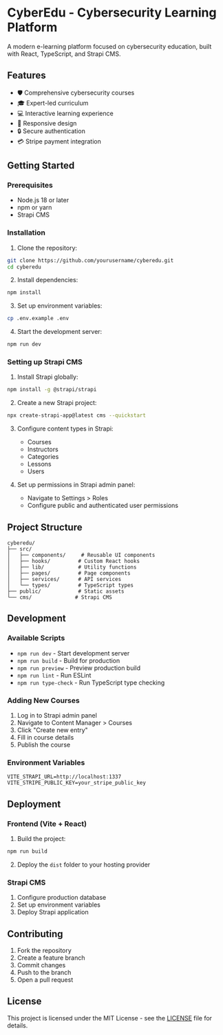 # CyberEdu - Cybersecurity Learning Platform

A modern e-learning platform focused on cybersecurity education, built with React, TypeScript, and Strapi CMS.

## Features

- 🛡️ Comprehensive cybersecurity courses
- 🎓 Expert-led curriculum
- 💻 Interactive learning experience
- 📱 Responsive design
- 🔒 Secure authentication
- 💳 Stripe payment integration

## Getting Started

### Prerequisites

- Node.js 18 or later
- npm or yarn
- Strapi CMS

### Installation

1. Clone the repository:
```bash
git clone https://github.com/yourusername/cyberedu.git
cd cyberedu
```

2. Install dependencies:
```bash
npm install
```

3. Set up environment variables:
```bash
cp .env.example .env
```

4. Start the development server:
```bash
npm run dev
```

### Setting up Strapi CMS

1. Install Strapi globally:
```bash
npm install -g @strapi/strapi
```

2. Create a new Strapi project:
```bash
npx create-strapi-app@latest cms --quickstart
```

3. Configure content types in Strapi:
   - Courses
   - Instructors
   - Categories
   - Lessons
   - Users

4. Set up permissions in Strapi admin panel:
   - Navigate to Settings > Roles
   - Configure public and authenticated user permissions

## Project Structure

```
cyberedu/
├── src/
│   ├── components/     # Reusable UI components
│   ├── hooks/         # Custom React hooks
│   ├── lib/           # Utility functions
│   ├── pages/         # Page components
│   ├── services/      # API services
│   └── types/         # TypeScript types
├── public/            # Static assets
└── cms/              # Strapi CMS
```

## Development

### Available Scripts

- `npm run dev` - Start development server
- `npm run build` - Build for production
- `npm run preview` - Preview production build
- `npm run lint` - Run ESLint
- `npm run type-check` - Run TypeScript type checking

### Adding New Courses

1. Log in to Strapi admin panel
2. Navigate to Content Manager > Courses
3. Click "Create new entry"
4. Fill in course details
5. Publish the course

### Environment Variables

```env
VITE_STRAPI_URL=http://localhost:1337
VITE_STRIPE_PUBLIC_KEY=your_stripe_public_key
```

## Deployment

### Frontend (Vite + React)

1. Build the project:
```bash
npm run build
```

2. Deploy the `dist` folder to your hosting provider

### Strapi CMS

1. Configure production database
2. Set up environment variables
3. Deploy Strapi application

## Contributing

1. Fork the repository
2. Create a feature branch
3. Commit changes
4. Push to the branch
5. Open a pull request

## License

This project is licensed under the MIT License - see the [LICENSE](LICENSE) file for details.